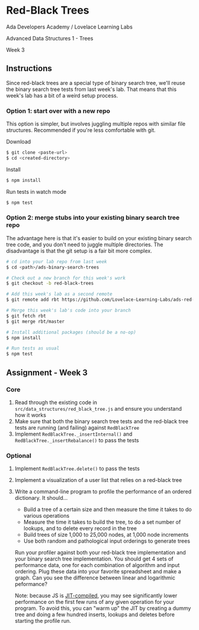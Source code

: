 # Red-Black Trees

Ada Developers Academy / Lovelace Learning Labs

Advanced Data Structures 1 - Trees

Week 3

## Instructions

Since red-black trees are a special type of binary search tree, we'll reuse the binary search tree tests from last week's lab. That means that this week's lab has a bit of a weird setup process.

### Option 1: start over with a new repo

This option is simpler, but involves juggling multiple repos with similar file structures. Recommended if you're less comfortable with git.

Download

```sh
$ git clone <paste-url>
$ cd <created-directory>
```

Install

```sh
$ npm install
```

Run tests in watch mode

```sh
$ npm test
```

### Option 2: merge stubs into your existing binary search tree repo

The advantage here is that it's easier to build on your existing binary search tree code, and you don't need to juggle multiple directories. The disadvantage is that the git setup is a fair bit more complex.

```sh
# cd into your lab repo from last week
$ cd <path>/ads-binary-search-trees

# Check out a new branch for this week's work
$ git checkout -b red-black-trees

# Add this week's lab as a second remote
$ git remote add rbt https://github.com/Lovelace-Learning-Labs/ads-red-black-trees.git

# Merge this week's lab's code into your branch
$ git fetch rbt
$ git merge rbt/master

# Install additional packages (should be a no-op)
$ npm install

# Run tests as usual
$ npm test
```

## Assignment - Week 3

### Core

1. Read through the existing code in `src/data_structures/red_black_tree.js` and ensure you understand how it works
1. Make sure that both the binary search tree tests and the red-black tree tests are running (and failing) against `RedBlackTree`
1. Implement `RedBlackTree._insertInternal()` and `RedBlackTree._insertRebalance()` to pass the tests

### Optional

1. Implement `RedBlackTree.delete()` to pass the tests
1. Implement a visualization of a user list that relies on a red-black tree
1. Write a command-line program to profile the performance of an ordered dictionary. It should...
    - Build a tree of a certain size and then measure the time it takes to do various operations
    - Measure the time it takes to build the tree, to do a set number of lookups, and to delete every record in the tree
    - Build trees of size 1,000 to 25,000 nodes, at 1,000 node increments
    - Use both random and pathological input orderings to generate trees

    Run your profiler against both your red-black tree implementation and your binary search tree implementation. You should get 4 sets of performance data, one for each combination of algorithm and input ordering. Plug these data into your favorite spreadsheet and make a graph. Can you see the difference between linear and logarithmic peformance?

    Note: because JS is [JIT-compiled](https://hacks.mozilla.org/2017/02/a-crash-course-in-just-in-time-jit-compilers/), you may see significantly lower performance on the first few runs of any given operation for your program. To avoid this, you can "warm up" the JIT by creating a dummy tree and doing a few hundred inserts, lookups and deletes before starting the profile run.
